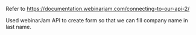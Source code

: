 Refer to https://documentation.webinarjam.com/connecting-to-our-api-2/

Used webinarJam API to create form so that we can fill company name in last name.